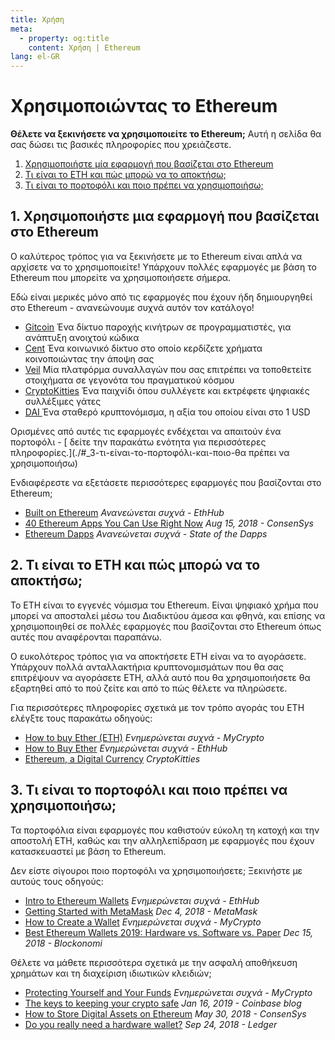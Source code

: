 ```yaml
---
title: Χρήση
meta:
  - property: og:title
    content: Χρήση | Ethereum
lang: el-GR
---
```


# Χρησιμοποιώντας το Ethereum

<div class="featured">

  **Θέλετε να ξεκινήσετε να χρησιμοποιείτε το Ethereum;** Αυτή η σελίδα θα σας δώσει τις βασικές πληροφορίες που χρειάζεστε.

  1. [Χρησιμοποιήστε μία εφαρμογή που βασίζεται στο Ethereum](#_1-χpησιμοποιήστε-μια-εφαpμογή-που-βασίζεται-στο-ethereum)
  2. [Τι είναι το ETH και πώς μπορώ να το αποκτήσω;](#_2-τι-είναι-το-eth-και-πώς-μποpώ-να-το-αποκτήσω)
  3. [Τι είναι το πορτοφόλι και ποιο πρέπει να χρησιμοποιήσω;](#_3-τι-είναι-το-ποpτοφόλι-και-ποιο-πpέπει-να-χpησιμοποιήσω)

</div>

## 1. Χρησιμοποιήστε μια εφαρμογή που βασίζεται στο Ethereum

Ο καλύτερος τρόπος για να ξεκινήσετε με το Ethereum είναι απλά να αρχίσετε να το χρησιμοποιείτε! Υπάρχουν πολλές εφαρμογές με βάση το Ethereum που μπορείτε να χρησιμοποιήσετε σήμερα.

Εδώ είναι μερικές μόνο από τις εφαρμογές που έχουν ήδη δημιουργηθεί στο Ethereum - ανανεώνουμε συχνά αυτόν τον κατάλογο!

- [ Gitcoin](https://gitcoin.co) Ένα δίκτυο παροχής κινήτρων σε προγραμματιστές, για ανάπτυξη ανοιχτού κώδικα
- [ Cent](https://beta.cent.co) Ένα κοινωνικό δίκτυο στο οποίο κερδίζετε χρήματα κοινοποιώντας την άποψη σας
- [ Veil](https://app.veil.co) Μία πλατφόρμα συναλλαγών που σας επιτρέπει να τοποθετείτε στοιχήματα σε γεγονότα του πραγματικού κόσμου
- [ CryptoKitties](https://www.cryptokitties.co) Ένα παιχνίδι όπου συλλέγετε και εκτρέφετε ψηφιακές συλλέξιμες γάτες
- [ DAI ](https://makerdao.com/en/) Ένα σταθερό κρυπτονόμισμα, η αξία του οποίου είναι στο 1 USD

Ορισμένες από αυτές τις εφαρμογές ενδέχεται να απαιτούν ένα πορτοφόλι - [ δείτε την παρακάτω ενότητα για περισσότερες πληροφορίες.](./#_3-τι-είναι-το-πορτοφόλι-και-ποιο-θα πρέπει να χρησιμοποιήσω)

Ενδιαφέρεστε να εξετάσετε περισσότερες εφαρμογές που βασίζονται στο Ethereum;

- [Built on Ethereum](https://docs.ethhub.io/built-on-ethereum/built-on-ethereum/) *Ανανεώνεται συχνά - EthHub*
- [40 Ethereum Apps You Can Use Right Now](https://media.consensys.net/40-ethereum-apps-you-can-use-right-now-d643333769f7) *Aug 15, 2018 - ConsenSys*
- [Ethereum Dapps](https://www.stateofthedapps.com/rankings/platform/ethereum) *Ανανεώνεται συχνά - State of the Dapps*

## 2. Τι είναι το ETH και πώς μπορώ να το αποκτήσω;

Το ETH είναι το εγγενές νόμισμα του Ethereum. Είναι ψηφιακό χρήμα που μπορεί να αποσταλεί μέσω του Διαδικτύου άμεσα και φθηνά, και επίσης να χρησιμοποιηθεί σε πολλές εφαρμογές που βασίζονται στο Ethereum όπως αυτές που αναφέρονται παραπάνω.

Ο ευκολότερος τρόπος για να αποκτήσετε ETH είναι να το αγοράσετε. Υπάρχουν πολλά ανταλλακτήρια κρυπτονομισμάτων που θα σας επιτρέψουν να αγοράσετε ETH, αλλά αυτό που θα χρησιμοποιήσετε θα εξαρτηθεί από το πού ζείτε και από το πώς θέλετε να πληρώσετε.

Για περισσότερες πληροφορίες σχετικά με τον τρόπο αγοράς του ETH ελέγξτε τους παρακάτω οδηγούς:

- [How to buy Ether (ETH)](https://support.mycrypto.com/how-to/getting-started/how-to-buy-ether-with-usd) *Ενημερώνεται συχνά - MyCrypto*
- [How to Buy Ether](https://docs.ethhub.io/using-ethereum/how-to-buy-ether/) *Ενημερώνεται συχνά - EthHub*
- [Ethereum, a Digital Currency](https://www.cryptokitties.co/faq#ethereum-a-digital-currency) *CryptoKitties*

## 3. Τι είναι το πορτοφόλι και ποιο πρέπει να χρησιμοποιήσω;

Τα πορτοφόλια είναι εφαρμογές που καθιστούν εύκολη τη κατοχή και την αποστολή ETH, καθώς και την αλληλεπίδραση με εφαρμογές που έχουν κατασκευαστεί με βάση το Ethereum.

Δεν είστε σίγουροι ποιο πορτοφόλι να χρησιμοποιήσετε; Ξεκινήστε με αυτούς τους οδηγούς:

- [Intro to Ethereum Wallets](https://docs.ethhub.io/using-ethereum/wallets/intro-to-ethereum-wallets/) *Ενημερώνεται συχνά - EthHub*
- [Getting Started with MetaMask](https://metamask.zendesk.com/hc/en-us/articles/360015489531-Getting-Started-With-MetaMask-Part-1-) *Dec 4, 2018 - MetaMask*
- [How to Create a Wallet](https://support.mycrypto.com/getting-started/creating-a-new-wallet-on-mycrypto.html) *Ενημερώνεται συχνά - MyCrypto*
- [Best Ethereum Wallets 2019: Hardware vs. Software vs. Paper](https://blockonomi.com/best-ethereum-wallets/) *Dec 15, 2018 - Blockonomi*

Θέλετε να μάθετε περισσότερα σχετικά με την ασφαλή αποθήκευση χρημάτων και τη διαχείριση ιδιωτικών κλειδιών;

- [Protecting Yourself and Your Funds](https://support.mycrypto.com/staying-safe/protecting-yourself-and-your-funds) *Ενημερώνεται συχνά - MyCrypto*
- [The keys to keeping your crypto safe](https://blog.coinbase.com/the-keys-to-keeping-your-crypto-safe-96d497cce6cf) *Jan 16, 2019 - Coinbase blog*
- [How to Store Digital Assets on Ethereum](https://media.consensys.net/how-to-store-digital-assets-on-ethereum-a2bfdcf66bd0) *May 30, 2018 - ConsenSys*
- [Do you really need a hardware wallet?](https://medium.com/ledger-on-security-and-blockchain/ledger-101-part-1-do-you-really-need-a-hardware-wallet-7f5abbadd945) *Sep 24, 2018 - Ledger*